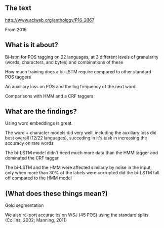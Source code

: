 ## The text
http://www.aclweb.org/anthology/P16-2067

From 2016

## What is it about?
Bi-lstm for POS tagging on 22 languages, at 3 different levels of granularity (words, characters, and bytes) and combinations of these

How much training does a bi-LSTM require compared to other standard POS taggers

An auxiliary loss on POS and the log frequency of the next word

Comparisons with HMM and a CRF taggers

## What are the findings?
Using word embeddings is great. 

The word + character models did very well, including the auxiliary loss did best overall (12/22 languages), succeding in it's task in increasing the accuracy on rare words

The bi-LSTM model didn't need much more data than the HMM tagger and dominated the CRF tagger

The bi-LSTM and the HMM were affected similarly by noise in the input, only when more than 30% of the labels were corrupted did the bi-LSTM fall off compared to the HMM model

## (What does these things mean?)
Gold segmentation

We  also  re-port accuracies on WSJ (45 POS) using the standard splits (Collins, 2002;  Manning, 2011)
